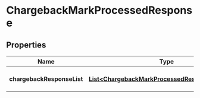 

# ChargebackMarkProcessedResponse

## Properties

Name | Type | Description | Notes
------------ | ------------- | ------------- | -------------
**chargebackResponseList** | [**List&lt;ChargebackMarkProcessedResponseStructure&gt;**](ChargebackMarkProcessedResponseStructure.md) | A list of Chargeback statuses |  [optional]




